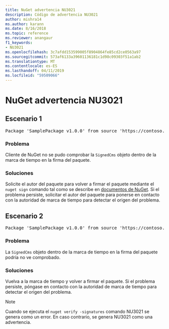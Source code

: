 ```yaml
---
title: NuGet advertencia NU3021
description: Código de advertencia NU3021
author: mishra14
ms.author: karann
ms.date: 8/16/2018
ms.topic: reference
ms.reviewer: anangaur
f1_keywords:
- NU3021
ms.openlocfilehash: 3c7afdd153599005f8904864fe85cd2ce0563a97
ms.sourcegitcommit: 573af6133a39601136181c1d98c09303f51a1ab2
ms.translationtype: MT
ms.contentlocale: es-ES
ms.lasthandoff: 04/11/2019
ms.locfileid: "59509066"
---
```

# <a name="nuget-warning-nu3021"></a>NuGet advertencia NU3021

## <a name="scenario-1"></a>Escenario 1

<pre>Package 'SamplePackage v1.0.0' from source 'https://contoso.com/index.json': The primary signature's timestamp signature validation failed.</pre>

### <a name="issue"></a>Problema

Cliente de NuGet no se pudo comprobar la `SignedCms` objeto dentro de la marca de tiempo en la firma del paquete.


### <a name="solution"></a>Soluciones

Solicite el autor del paquete para volver a firmar el paquete mediante el `nuget sign` comando tal como se describe en [documentos de NuGet](https://docs.microsoft.com/en-us/nuget/create-packages/sign-a-package). Si el problema persiste, solicitar el autor del paquete para ponerse en contacto con la autoridad de marca de tiempo para detectar el origen del problema.



## <a name="scenario-2"></a>Escenario 2

<pre>Package 'SamplePackage v1.0.0' from source 'https://contoso.com/index.json': The timestamp signature validation failed.</pre>

### <a name="issue"></a>Problema

La `SignedCms` objeto dentro de la marca de tiempo en la firma del paquete podría no ve comprobado.


### <a name="solution"></a>Soluciones

Vuelva a la marca de tiempo y volver a firmar el paquete. Si el problema persiste, póngase en contacto con la autoridad de marca de tiempo para detectar el origen del problema.


> [!Note]
> Cuando se ejecuta el `nuget verify -signatures` comando NU3021 se genera como un error. En caso contrario, se genera NU3021 como una advertencia.